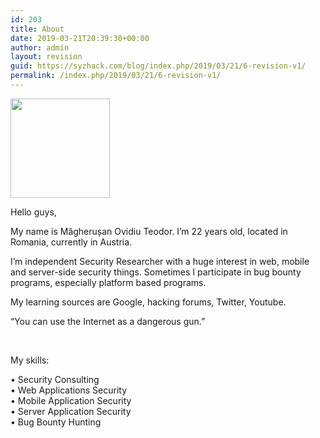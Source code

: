 ```yaml
---
id: 203
title: About
date: 2019-03-21T20:39:30+00:00
author: admin
layout: revision
guid: https://syzhack.com/blog/index.php/2019/03/21/6-revision-v1/
permalink: /index.php/2019/03/21/6-revision-v1/
---
```

<img class="wp-image-144 alignleft" src="https://syzhack.com/blog/wp-content/uploads/2018/12/info.png" alt="" width="159" height="159" />

Hello guys,

My name is Măgherușan Ovidiu Teodor. I&#8217;m 22 years old, located in Romania, currently in Austria.

I&#8217;m independent Security Researcher with a huge interest in web, mobile and server-side security things. Sometimes I participate in bug bounty programs, especially platform based programs.

My learning sources are Google, hacking forums, Twitter, Youtube.

&#8220;You can use the Internet as a dangerous gun.&#8221;

&nbsp;

My skills:

• Security Consulting  
• Web Applications Security  
• Mobile Application Security  
• Server Application Security  
• Bug Bounty Hunting
